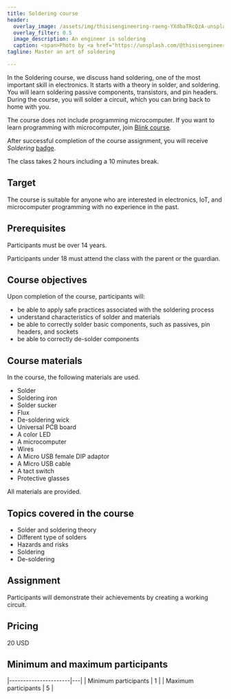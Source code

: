 ```yaml
---
title: Soldering course
header:
  overlay_image: /assets/img/thisisengineering-raeng-YXdbaTRcQzA-unsplash-800.jpg
  overlay_filter: 0.5
  image_description: An engineer is soldering
  caption: <span>Photo by <a href="https://unsplash.com/@thisisengineering?utm_source=unsplash&amp;utm_medium=referral&amp;utm_content=creditCopyText">ThisisEngineering RAEng</a> on <a href="https://unsplash.com/s/photos/soldering?utm_source=unsplash&amp;utm_medium=referral&amp;utm_content=creditCopyText">Unsplash</a></span>
tagline: Master an art of soldering

---
```


In the Soldering course, we discuss hand soldering, one of the most important
skill in electronics. It starts with a theory in solder, and soldering. You
will learn soldering passive components, transistors, and pin headers. During
the course, you will solder a circuit, which you can bring back to home with
you.

The course does not include programming microcomputer. If you want to learn
programming with microcomputer, join [Blink course](../Blink/).

After successful completion of the course assignment, you will receive
_Soldering_ [badge](../../badges/).

The class takes 2 hours including a 10 minutes break.

## Target

The course is suitable for anyone who are interested in electronics, IoT, and
microcomputer programming with no experience in the past.

## Prerequisites

Participants must be over 14 years.

Participants under 18 must attend the class with the parent or the guardian.

## Course objectives

Upon completion of the course, participants will:

- be able to apply safe practices associated with the soldering process
- understand characteristics of solder and materials
- be able to correctly solder basic components, such as passives, pin headers, and sockets
- be able to correctly de-solder components

## Course materials

In the course, the following materials are used.

- Solder
- Soldering iron
- Solder sucker
- Flux
- De-soldering wick
- Universal PCB board
- A color LED
- A microcomputer
- Wires
- A Micro USB female DIP adaptor
- A Micro USB cable
- A tact switch
- Protective glasses

All materials are provided.

## Topics covered in the course

- Solder and soldering theory
- Different type of solders
- Hazards and risks
- Soldering
- De-soldering

## Assignment

Participants will demonstrate their achievements by creating a working
circuit.

## Pricing

20 USD

## Minimum and maximum participants

|----------------------|---|
| Minimum participants | 1 |
| Maximum participants | 5 |
